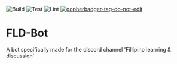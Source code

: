 ![Build](https://github.com/BKrajancic/FLD-Bot/workflows/Build/badge.svg)
![Test](https://github.com/BKrajancic/FLD-Bot/workflows/Test/badge.svg)
![Lint](https://github.com/BKrajancic/FLD-Bot/workflows/Lint/badge.svg)
<a href='https://github.com/jpoles1/gopherbadger' target='_blank'>![gopherbadger-tag-do-not-edit](https://img.shields.io/badge/Go%20Coverage-58%25-brightgreen.svg?longCache=true&style=flat)</a>

# FLD-Bot
A bot specifically made for the discord channel 'Fillipino learning  &amp; discussion'
